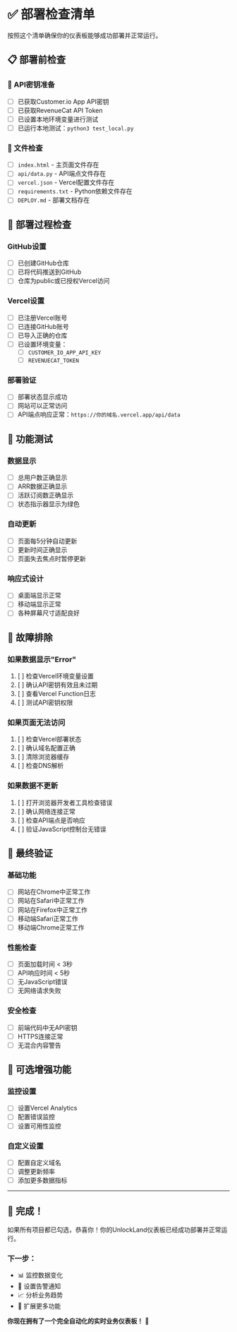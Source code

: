 # ✅ 部署检查清单

按照这个清单确保你的仪表板能够成功部署并正常运行。

## 📋 部署前检查

### 🔑 API密钥准备
- [ ] 已获取Customer.io App API密钥
- [ ] 已获取RevenueCat API Token
- [ ] 已设置本地环境变量进行测试
- [ ] 已运行本地测试：`python3 test_local.py`

### 📁 文件检查
- [ ] `index.html` - 主页面文件存在
- [ ] `api/data.py` - API端点文件存在
- [ ] `vercel.json` - Vercel配置文件存在
- [ ] `requirements.txt` - Python依赖文件存在
- [ ] `DEPLOY.md` - 部署文档存在

## 🚀 部署过程检查

### GitHub设置
- [ ] 已创建GitHub仓库
- [ ] 已将代码推送到GitHub
- [ ] 仓库为public或已授权Vercel访问

### Vercel设置
- [ ] 已注册Vercel账号
- [ ] 已连接GitHub账号
- [ ] 已导入正确的仓库
- [ ] 已设置环境变量：
  - [ ] `CUSTOMER_IO_APP_API_KEY`
  - [ ] `REVENUECAT_TOKEN`

### 部署验证
- [ ] 部署状态显示成功
- [ ] 网站可以正常访问
- [ ] API端点响应正常：`https://你的域名.vercel.app/api/data`

## 🧪 功能测试

### 数据显示
- [ ] 总用户数正确显示
- [ ] ARR数据正确显示
- [ ] 活跃订阅数正确显示
- [ ] 状态指示器显示为绿色

### 自动更新
- [ ] 页面每5分钟自动更新
- [ ] 更新时间正确显示
- [ ] 页面失去焦点时暂停更新

### 响应式设计
- [ ] 桌面端显示正常
- [ ] 移动端显示正常
- [ ] 各种屏幕尺寸适配良好

## 🔧 故障排除

### 如果数据显示"Error"
1. [ ] 检查Vercel环境变量设置
2. [ ] 确认API密钥有效且未过期
3. [ ] 查看Vercel Function日志
4. [ ] 测试API密钥权限

### 如果页面无法访问
1. [ ] 检查Vercel部署状态
2. [ ] 确认域名配置正确
3. [ ] 清除浏览器缓存
4. [ ] 检查DNS解析

### 如果数据不更新
1. [ ] 打开浏览器开发者工具检查错误
2. [ ] 确认网络连接正常
3. [ ] 检查API端点是否响应
4. [ ] 验证JavaScript控制台无错误

## 📱 最终验证

### 基础功能
- [ ] 网站在Chrome中正常工作
- [ ] 网站在Safari中正常工作
- [ ] 网站在Firefox中正常工作
- [ ] 移动端Safari正常工作
- [ ] 移动端Chrome正常工作

### 性能检查
- [ ] 页面加载时间 < 3秒
- [ ] API响应时间 < 5秒
- [ ] 无JavaScript错误
- [ ] 无网络请求失败

### 安全检查
- [ ] 前端代码中无API密钥
- [ ] HTTPS连接正常
- [ ] 无混合内容警告

## 🎯 可选增强功能

### 监控设置
- [ ] 设置Vercel Analytics
- [ ] 配置错误监控
- [ ] 设置可用性监控

### 自定义设置
- [ ] 配置自定义域名
- [ ] 调整更新频率
- [ ] 添加更多数据指标

---

## 🎉 完成！

如果所有项目都已勾选，恭喜你！你的UnlockLand仪表板已经成功部署并正常运行。

### 下一步：
- 📊 监控数据变化
- 🔔 设置告警通知
- 📈 分析业务趋势
- 🚀 扩展更多功能

**你现在拥有了一个完全自动化的实时业务仪表板！** 🎊 